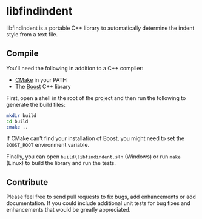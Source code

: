 libfindindent
=============

libfindindent is a portable C++ library to automatically determine the indent style from a text file.

Compile
-------

You'll need the following in addition to a C++ compiler:

* [CMake](https://cmake.org/) in your PATH
* The [Boost](http://boost.org/) C++ library

First, open a shell in the root of the project and then run the following to generate the build files:

``` sh
mkdir build
cd build
cmake ..
```

If CMake can't find your installation of Boost, you might need to set the `BOOST_ROOT` environment variable.

Finally, you can open `build\libfindindent.sln` (Windows) or run `make` (Linux) to build the library and run the tests.

Contribute
----------

Please feel free to send pull requests to fix bugs, add enhancements or add documentation.
If you could include additional unit tests for bug fixes and enhancements that would be greatly appreciated.
